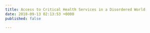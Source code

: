 ```yaml
---
title: Access to Critical Health Services in a Disordered World
date: 2018-09-13 02:13:53 +0000
published: false

---
```


